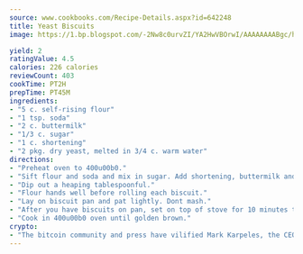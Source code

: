 ```yaml
---
source: www.cookbooks.com/Recipe-Details.aspx?id=642248
title: Yeast Biscuits
image: https://1.bp.blogspot.com/-2Nw8c0urvZI/YA2HwVBOrwI/AAAAAAAABgc/hcoCuYbLRGghREWYfHLERS8jzKEXzVPXwCLcBGAsYHQ/s154/14.png

yield: 2
ratingValue: 4.5
calories: 226 calories
reviewCount: 403
cookTime: PT2H
prepTime: PT45M
ingredients:
- "5 c. self-rising flour"
- "1 tsp. soda"
- "2 c. buttermilk"
- "1/3 c. sugar"
- "1 c. shortening"
- "2 pkg. dry yeast, melted in 3/4 c. warm water"
directions:
- "Preheat oven to 400u00b0."
- "Sift flour and soda and mix in sugar. Add shortening, buttermilk and yeast and mix as you do any other biscuits."
- "Dip out a heaping tablespoonful."
- "Flour hands well before rolling each biscuit."
- "Lay on biscuit pan and pat lightly. Dont mash."
- "After you have biscuits on pan, set on top of stove for 10 minutes to let rise."
- "Cook in 400u00b0 oven until golden brown."
crypto:
- "The bitcoin community and press have vilified Mark Karpeles, the CEO of Mt. Gox, as a clown and a con man."
---
```


